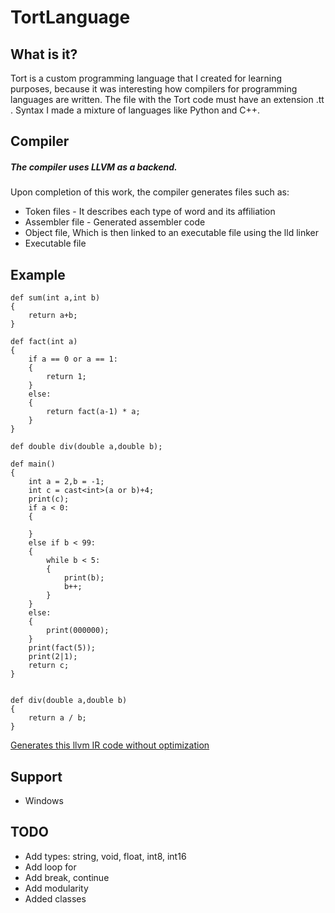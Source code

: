 # TortLanguage

## What is it?
Tort is a custom programming language that I created for learning purposes, because it was interesting how compilers for programming languages are written. The file with the Tort code must have an extension .tt . Syntax I made a mixture of languages like Python and C++.

## Compiler
##### The compiler uses LLVM as a backend.
Upon completion of this work, the compiler generates files such as:
- Token files - It describes each type of word and its affiliation
- Assembler file - Generated assembler code
- Object file, Which is then linked to an executable file using the lld linker
- Executable file

## Example
```
def sum(int a,int b)
{
	return a+b;
}

def fact(int a)
{
	if a == 0 or a == 1:
	{
		return 1;
	}
	else:
	{
		return fact(a-1) * a;
	}
}

def double div(double a,double b);

def main()
{
    int a = 2,b = -1;
    int c = cast<int>(a or b)+4;
	print(c);
    if a < 0:
    {
    	
    }
    else if b < 99:
    {
    	while b < 5:
		{
			print(b);
			b++;
		}
    }
    else:
	{
		print(000000);
	}
    print(fact(5));
	print(2|1);
    return c;
}


def div(double a,double b)
{
	return a / b;
}
```
[Generates this llvm IR code without optimization]((example/build/main.ll))

## Support
- Windows

## TODO
- Add types: string, void, float, int8, int16
- Add loop for 
- Add break, continue
- Add modularity
- Added classes